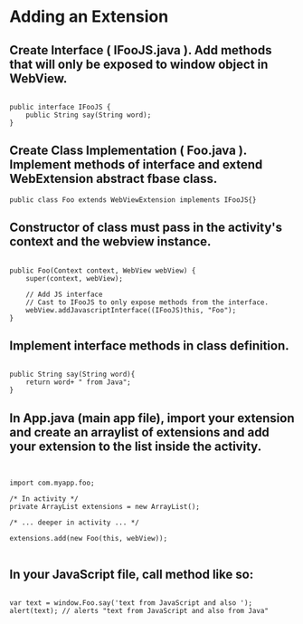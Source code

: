 Adding an Extension
===================

Create Interface ( IFooJS.java ).  Add methods that will only be exposed to window object in WebView.
-----------------------------------------------------------------------------------------------------
<pre><code>
public interface IFooJS { 
	public String say(String word);
}
</code></pre>

Create Class Implementation ( Foo.java ).  Implement methods of interface and extend WebExtension abstract fbase class.
--------------------------------------------------------------------------------------------------------------------------
<pre><code>public class Foo extends WebViewExtension implements IFooJS{}</code></pre>

Constructor of class must pass in the activity's context and the webview instance.
-----------------------------------------------------------------------------------------------------
<pre><code>	
public Foo(Context context, WebView webView) {
	super(context, webView);
				
	// Add JS interface
	// Cast to IFooJS to only expose methods from the interface.
	webView.addJavascriptInterface((IFooJS)this, "Foo");
}
</code></pre>

Implement interface methods in class definition.
------------------------------------------------
<pre><code>
public String say(String word){
	return word+ " from Java";
}
</code></pre>

In App.java (main app file), import your extension and create an arraylist of extensions and add your extension to the list inside the activity.
---------------------------------------------------------------------------------------------------------------------------------------------------
<pre><code>

import com.myapp.foo;

/* In activity */
private ArrayList<IWebViewExtension> extensions = new ArrayList<IWebViewExtension>();

/* ... deeper in activity ... */

extensions.add(new Foo(this, webView));

</code></pre>

In your JavaScript file, call method like so:
---------------------------------------------
<pre><code>
var text = window.Foo.say('text from JavaScript and also ');
alert(text); // alerts "text from JavaScript and also from Java"
</code></pre>